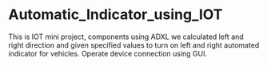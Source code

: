 # Automatic_Indicator_using_IOT
This is IOT mini project, components using ADXL we calculated left and right direction and given specified values to turn on left and right automated indicator for vehicles. Operate device connection using GUI.
